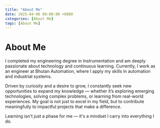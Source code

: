 ```yaml
---
title: "About Me"
date: 2025-04-06 00:00:00 +0800
categories: [About Me]
tags: [About Me]
---
```


# About Me

I completed my engineering degree in Instrumentation and am deeply passionate about technology and continuous learning. Currently, I work as an engineer at Bhutan Automation, where I apply my skills in automation and industrial systems.

Driven by curiosity and a desire to grow, I constantly seek new opportunities to expand my knowledge — whether it’s exploring emerging technologies, solving complex problems, or learning from real-world experiences. My goal is not just to excel in my field, but to contribute meaningfully to impactful projects that make a difference.

Learning isn't just a phase for me — it's a mindset I carry into everything I do.
